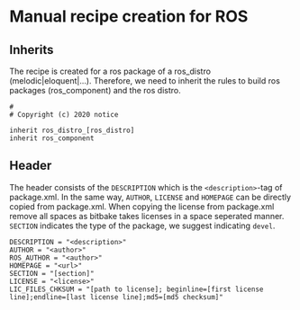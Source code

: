 # Manual recipe creation for ROS

## Inherits
The recipe is created for a ros package of a ros_distro (melodic|eloquent|...). Therefore, we need to inherit the rules to build ros packages (ros_component) and the ros distro.

```shell
# 
# Copyright (c) 2020 notice

inherit ros_distro_[ros_distro]
inherit ros_component
```

## Header
The header consists of the `DESCRIPTION` which is the `<description>`-tag of package.xml. In the same way, `AUTHOR`, `LICENSE` and `HOMEPAGE` can be directly copied from package.xml. When copying the license from package.xml remove all spaces as bitbake takes licenses in a space seperated manner. `SECTION` indicates the type of the package, we suggest indicating `devel`. 

```shell
DESCRIPTION = "<description>"
AUTHOR = "<author>"
ROS_AUTHOR = "<author>"
HOMEPAGE = "<url>"
SECTION = "[section]"
LICENSE = "<license>"
LIC_FILES_CHKSUM = "[path to license]; beginline=[first license line];endline=[last license line];md5=[md5 checksum]"
```




